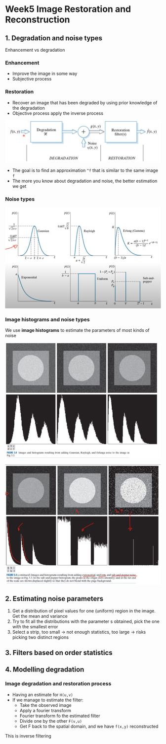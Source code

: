 # Week5 Image Restoration and Reconstruction

## 1. Degradation and noise types

Enhancement vs degradation

### Enhancement

- Improve the image in some way
- Subjective process

### Restoration

- Recover an image that has been degraded by using prior knowledge of the degradation
- Objective process apply the inverse process

![degradation-restoration](images/degradation-restoration.png)

- The goal is to find an approximation `^f` that is similar to the same image `f`
- The more you know about degradation and noise, the better estimation we get

### Noise types

![noise-types](images/noise-types.png)

### Image histograms and noise types

We use **image histograms** to estimate the parameters of most kinds of noise

![image-histograms](images/image-histograms.png)

![image-histograms-2](images/image-histograms-2.png)

## 2. Estimating noise parameters

1. Get a distribution of pixel values for one (uniform) region in the image. Get the mean and variance
2. Try to fit all the distributions with the parameter s obtained, pick the one with the smallest error
3. Select a strip, too small -> not enough statistics, too large -> risks picking two distinct regions

## 3. Filters based on order statistics

## 4. Modelling degradation

### Image degradation and restoration process

- Having an estimate for `H(u,v)`
- If we manage to estimate the filter:
  - Take the observed image 
  - Apply a fourier transform
  - Fourier transform fo the estimated filter
  - Divide one by the other `F(v,u)`
  - Get F back to the spatial domain, and we have `f(x,y)` reconstructed

This is inverse filtering